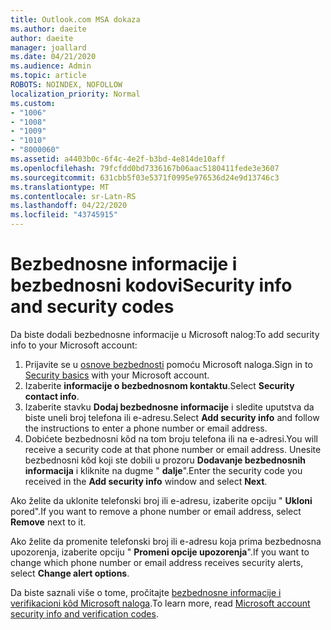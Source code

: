 ```yaml
---
title: Outlook.com MSA dokaza
ms.author: daeite
author: daeite
manager: joallard
ms.date: 04/21/2020
ms.audience: Admin
ms.topic: article
ROBOTS: NOINDEX, NOFOLLOW
localization_priority: Normal
ms.custom:
- "1006"
- "1008"
- "1009"
- "1010"
- "8000060"
ms.assetid: a4403b0c-6f4c-4e2f-b3bd-4e814de10aff
ms.openlocfilehash: 79fcfdd0bd7336167b06aac5180411fede3e3607
ms.sourcegitcommit: 631cbb5f03e5371f0995e976536d24e9d13746c3
ms.translationtype: MT
ms.contentlocale: sr-Latn-RS
ms.lasthandoff: 04/22/2020
ms.locfileid: "43745915"
---
```

# <a name="security-info-and-security-codes"></a><span data-ttu-id="7511e-102">Bezbednosne informacije i bezbednosni kodovi</span><span class="sxs-lookup"><span data-stu-id="7511e-102">Security info and security codes</span></span>

<span data-ttu-id="7511e-103">Da biste dodali bezbednosne informacije u Microsoft nalog:</span><span class="sxs-lookup"><span data-stu-id="7511e-103">To add security info to your Microsoft account:</span></span>

1. <span data-ttu-id="7511e-104">Prijavite se u [osnove bezbednosti](https://account.microsoft.com/security) pomoću Microsoft naloga.</span><span class="sxs-lookup"><span data-stu-id="7511e-104">Sign in to [Security basics](https://account.microsoft.com/security) with your Microsoft account.</span></span>
1. <span data-ttu-id="7511e-105">Izaberite **informacije o bezbednosnom kontaktu**.</span><span class="sxs-lookup"><span data-stu-id="7511e-105">Select **Security contact info**.</span></span>
1. <span data-ttu-id="7511e-106">Izaberite stavku **Dodaj bezbednosne informacije** i sledite uputstva da biste uneli broj telefona ili e-adresu.</span><span class="sxs-lookup"><span data-stu-id="7511e-106">Select **Add security info** and follow the instructions to enter a phone number or email address.</span></span>
1. <span data-ttu-id="7511e-107">Dobićete bezbednosni kôd na tom broju telefona ili na e-adresi.</span><span class="sxs-lookup"><span data-stu-id="7511e-107">You will receive a security code at that phone number or email address.</span></span> <span data-ttu-id="7511e-108">Unesite bezbednosni kôd koji ste dobili u prozoru **Dodavanje bezbednosnih informacija** i kliknite na dugme " **dalje**".</span><span class="sxs-lookup"><span data-stu-id="7511e-108">Enter the security code you received in the **Add security info** window and select **Next**.</span></span>

<span data-ttu-id="7511e-109">Ako želite da uklonite telefonski broj ili e-adresu, izaberite opciju " **Ukloni** pored".</span><span class="sxs-lookup"><span data-stu-id="7511e-109">If you want to remove a phone number or email address, select **Remove** next to it.</span></span>

<span data-ttu-id="7511e-110">Ako želite da promenite telefonski broj ili e-adresu koja prima bezbednosna upozorenja, izaberite opciju " **Promeni opcije upozorenja**".</span><span class="sxs-lookup"><span data-stu-id="7511e-110">If you want to change which phone number or email address receives security alerts, select **Change alert options**.</span></span>

<span data-ttu-id="7511e-111">Da biste saznali više o tome, pročitajte [bezbednosne informacije i verifikacioni kôd Microsoft naloga](https://support.microsoft.com/help/12428/).</span><span class="sxs-lookup"><span data-stu-id="7511e-111">To learn more, read [Microsoft account security info and verification codes](https://support.microsoft.com/help/12428/).</span></span>